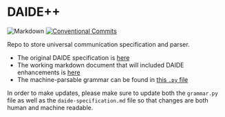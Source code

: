 # DAIDE++

![Markdown](https://img.shields.io/badge/markdown-%23000000.svg?logo=markdown&logoColor=white)
[![Conventional Commits](https://img.shields.io/badge/Conventional%20Commits-1.0.0-%23FE5196?logo=conventionalcommits&logoColor=white)](https://conventionalcommits.org)

Repo to store universal communication specification and parser.

- The original DAIDE specification is [here](daide-syntax.pdf)
- The working markdown document that will included DAIDE enhancements is [here](daide-specification.md)
- The machine-parsable grammar can be found in [this `.py` file](./daidepp/parser/grammar.py)

In order to make updates, please make sure to update both the `grammar.py` file as well as the `daide-specification.md` file so that changes are both human and machine readable.
